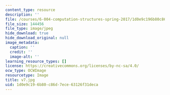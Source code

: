 ```yaml
---
content_type: resource
description: ''
file: /courses/6-004-computation-structures-spring-2017/1d0e9c196b80c86d7ece63126f31deca_v7.jpg
file_size: 144456
file_type: image/jpeg
hide_download: true
hide_download_original: null
image_metadata:
  caption: ''
  credit: ''
  image-alt: ''
learning_resource_types: []
license: https://creativecommons.org/licenses/by-nc-sa/4.0/
ocw_type: OCWImage
resourcetype: Image
title: v7.jpg
uid: 1d0e9c19-6b80-c86d-7ece-63126f31deca
---
```

